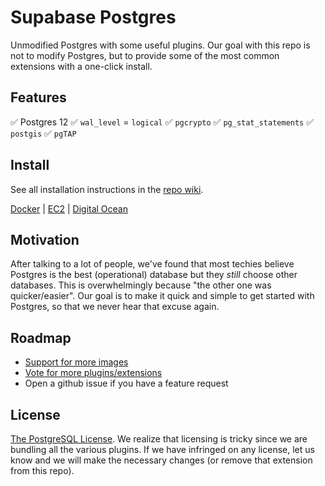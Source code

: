 # Supabase Postgres 

Unmodified Postgres with some useful plugins. Our goal with this repo is not to modify Postgres, but to provide some of the most common extensions with a one-click install.

## Features

✅ Postgres 12
✅ `wal_level` = `logical`
✅ `pgcrypto` 
✅ `pg_stat_statements` 
✅ `postgis`
✅ `pgTAP` 

## Install

See all installation instructions in the [repo wiki](https://github.com/supabase/postgres/wiki).

[Docker](https://github.com/supabase/postgres/wiki/Docker) | [EC2](https://github.com/supabase/postgres/wiki/AWS-EC2) | [Digital Ocean](https://github.com/supabase/postgres/wiki/Digital-Ocean)

## Motivation

After talking to a lot of people, we've found that most techies believe Postgres is the best (operational) database but they *still* choose other databases. This is overwhelmingly because "the other one was quicker/easier". Our goal is to make it quick and simple to get started with Postgres, so that we never hear that excuse again. 

## Roadmap

- [Support for more images](https://github.com/supabase/postgres/issues/4)
- [Vote for more plugins/extensions](https://github.com/supabase/postgres/issues/5)
- Open a github issue if you have a feature request

## License

[The PostgreSQL License](https://opensource.org/licenses/postgresql). We realize that licensing is tricky since we are bundling all the various plugins. If we have infringed on any license, let us know and we will make the necessary changes (or remove that extension from this repo).

